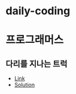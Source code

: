 # daily-coding


# 프로그래머스

## 다리를 지나는 트럭
  - [Link](https://programmers.co.kr/learn/courses/30/lessons/42583?language=swift)
  - [Solution](swift/truck-passing-bridge.swift)
